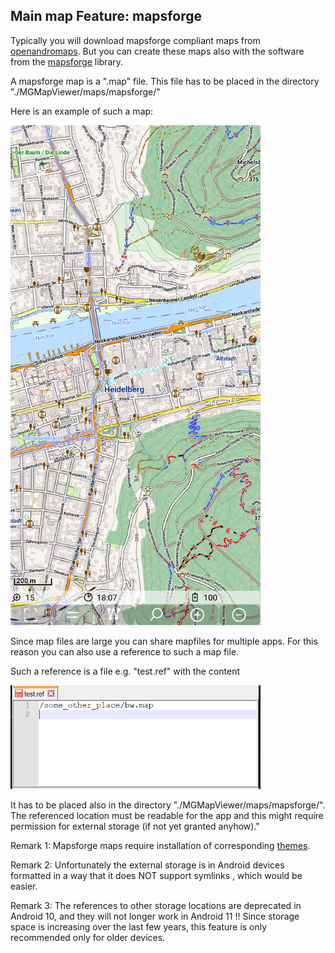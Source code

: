 ## Main map Feature: mapsforge

Typically you will download mapsforge compliant maps from [openandromaps](https://www.openandromaps.org/). 
But you can create these maps also with the software from the [mapsforge](https://github.com/mapsforge/mapsforge) library.

A mapsforge map is a ".map" file. This file has to be placed in the directory "./MGMapViewer/maps/mapsforge/"

Here is an example of such a map: 

<img src="./mapsforge_map.png" width="400" />

Since map files are large you can share mapfiles for multiple apps. 
For this reason you can also use a reference to such a map file.

Such a reference is a file e.g. "test.ref" with the content

<img src="./map_ref.png" width="400" />

It has to be placed also in the directory "./MGMapViewer/maps/mapsforge/". The referenced location must 
be readable for the app and this might require permission for external storage (if not yet granted anyhow)." 

Remark 1: Mapsforge maps require installation of corresponding [themes](../MapsforgeThemes/mapsforgethemes.md).

Remark 2: Unfortunately the external storage is in Android devices formatted in a way that it does NOT support symlinks , which would be easier.

Remark 3: The references to other storage locations are deprecated in Android 10, and they will not longer work in Android 11 !!
Since storage space is increasing over the last few years, this feature is only recommended only for older devices. 